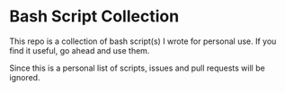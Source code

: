 # Bash Script Collection

This repo is a collection of bash script(s) I wrote for personal use.
If you find it useful, go ahead and use them.

Since this is a personal list of scripts, issues and pull requests will be ignored.
